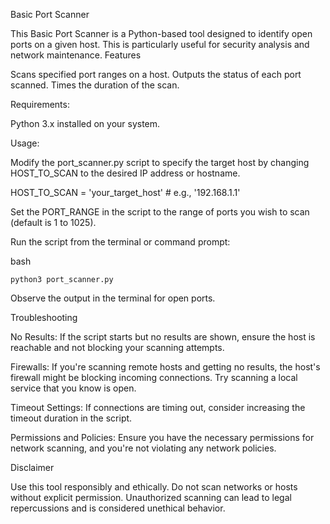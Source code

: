Basic Port Scanner

This Basic Port Scanner is a Python-based tool designed to identify open ports on a given host. This is particularly useful for security analysis and network maintenance.
Features

  Scans specified port ranges on a host.
  Outputs the status of each port scanned.
  Times the duration of the scan.

Requirements:

Python 3.x installed on your system.

Usage:

Modify the port_scanner.py script to specify the target host by changing HOST_TO_SCAN to the desired IP address or hostname.

HOST_TO_SCAN = 'your_target_host'  # e.g., '192.168.1.1'

Set the PORT_RANGE in the script to the range of ports you wish to scan (default is 1 to 1025).

Run the script from the terminal or command prompt:

bash

    python3 port_scanner.py

  Observe the output in the terminal for open ports.

Troubleshooting

  No Results: If the script starts but no results are shown, ensure the host is reachable and not blocking your scanning attempts.

  Firewalls: If you're scanning remote hosts and getting no results, the host's firewall might be blocking incoming connections. Try scanning a local service that you know is open.

  Timeout Settings: If connections are timing out, consider increasing the timeout duration in the script.

  Permissions and Policies: Ensure you have the necessary permissions for network scanning, and you're not violating any network policies.

Disclaimer

Use this tool responsibly and ethically. Do not scan networks or hosts without explicit permission. Unauthorized scanning can lead to legal repercussions and is considered unethical behavior.
